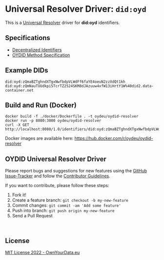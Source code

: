 # Universal Resolver Driver: `did:oyd`

This is a [Universal Resolver](https://github.com/decentralized-identity/universal-resolver/) driver for **did:oyd** identifiers.

## Specifications

* [Decentralized Identifiers](https://w3c.github.io/did-core/)
* [OYDID Method Specification](https://ownyourdata.github.io/oydid/)

## Example DIDs

```
did:oyd:zQmaBZTghndXTgxNwfbdpVLWdFf6faYE4oeuN2zzXdQt1kh
did:oyd:zQmNauTUUdkpi5TcrTZ2524SKM8dJAzuuw4xfW13iHrtY1W%40did2.data-container.net
```

## Build and Run (Docker)

```
docker build -f ./docker/Dockerfile . -t oydeu/oydid-resolver
docker run -p 8080:3000 oydeu/oydid-resolver
curl -X GET http://localhost:8080/1.0/identifiers/did:oyd:zQmaBZTghndXTgxNwfbdpVLWdFf6faYE4oeuN2zzXdQt1kh
```

Docker images are available here: https://hub.docker.com/r/oydeu/oydid-resolver

## OYDID Universal Resolver Driver

Please report bugs and suggestions for new features using the [GitHub Issue-Tracker](https://github.com/OwnYourData/oydid/issues) and follow the [Contributor Guidelines](https://github.com/twbs/ratchet/blob/master/CONTRIBUTING.md).

If you want to contribute, please follow these steps:

1. Fork it!
2. Create a feature branch: `git checkout -b my-new-feature`
3. Commit changes: `git commit -am 'Add some feature'`
4. Push into branch: `git push origin my-new-feature`
5. Send a Pull Request

&nbsp;    

## License

[MIT License 2022 - OwnYourData.eu](https://raw.githubusercontent.com/OwnYourData/oydid/main/LICENSE)
